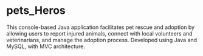 # pets_Heros
This console-based Java application facilitates pet rescue and adoption by allowing users to report injured animals, connect with local volunteers and veterinarians, and manage the adoption process.
Developed using Java and MySQL, with MVC architecture.

